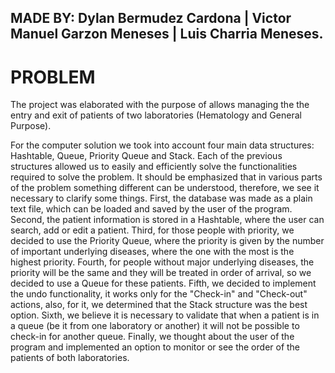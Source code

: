 ## MADE BY: Dylan Bermudez Cardona | Victor Manuel Garzon Meneses | Luis Charria Meneses.


# PROBLEM

The project was elaborated with the purpose of allows managing the the entry and exit of patients of two laboratories (Hematology and General Purpose).

For the computer solution we took into account four main data structures: Hashtable, Queue, Priority Queue and Stack. Each of the previous structures allowed us 
to easily and efficiently solve the functionalities required to solve the problem. It should be emphasized that in various parts of the problem something different 
can be understood, therefore, we see it necessary to clarify some things. First, the database was made as a plain text file, which can be loaded and saved by the user 
of the program. Second, the patient information is stored in a Hashtable, where the user can search, add or edit a patient. Third, for those people with priority, we 
decided to use the Priority Queue, where the priority is given by the number of important underlying diseases, where the one with the most is the highest priority. 
Fourth, for people without major underlying diseases, the priority will be the same and they will be treated in order of arrival, so we decided to use a Queue for these 
patients. Fifth, we decided to implement the undo functionality, it works only for the "Check-in" and "Check-out" actions, also, for it, we determined that the Stack 
structure was the best option. Sixth, we believe it is necessary to validate that when a patient is in a queue (be it from one laboratory or another) it will not be 
possible to check-in for another queue. Finally, we thought about the user of the program and implemented an option to monitor or see the order of the patients of both 
laboratories.

